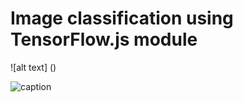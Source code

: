 # Image  classification using TensorFlow.js module
![alt text] ()

![caption](https://github.com/suman889/Tensorflowjs/blob/main/2021-10-26-08-22-39.gif)
